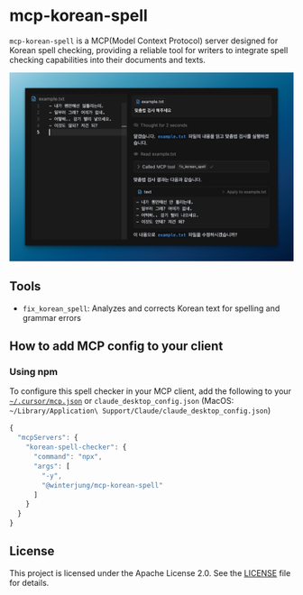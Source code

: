 # mcp-korean-spell

`mcp-korean-spell` is a MCP(Model Context Protocol) server designed for Korean spell checking, providing a reliable tool for writers to integrate spell checking capabilities into their documents and texts.

![mcp-korean-spell result example in cursor chat](images/example.png)

## Tools

- `fix_korean_spell`: Analyzes and corrects Korean text for spelling and grammar errors

## How to add MCP config to your client

### Using npm

To configure this spell checker in your MCP client, add the following to your [`~/.cursor/mcp.json`](cursor://settings/) or `claude_desktop_config.json` (MacOS: `~/Library/Application\ Support/Claude/claude_desktop_config.json`)

```javascript
{
  "mcpServers": {
    "korean-spell-checker": {
      "command": "npx",
      "args": [
        "-y",
        "@winterjung/mcp-korean-spell"
      ]
    }
  }
}
```

## License

This project is licensed under the Apache License 2.0. See the [LICENSE](LICENSE) file for details.
